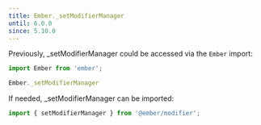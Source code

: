 ```yaml
---
title: Ember._setModifierManager
until: 6.0.0
since: 5.10.0
---
```



Previously, _setModifierManager could be accessed via the `Ember` import:
```js
import Ember from 'ember';

Ember._setModifierManager
```

 If needed, _setModifierManager can be imported:
```js
import { setModifierManager } from '@ember/modifier';
```
